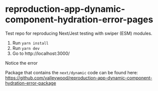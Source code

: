 # reproduction-app-dynamic-component-hydration-error-pages
Test repo for reproducing Next/Jest testing with swiper (ESM) modules. 

1. Run `yarn install`
2. Run `yarn dev`
3. Go to http://localhost:3000/

Notice the error

Package that contains the `next/dynamic` code can be found here:
https://github.com/valleywood/reproduction-app-dynamic-component-hydration-error-package
